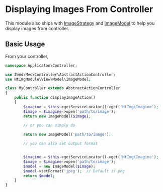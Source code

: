 Displaying Images From Controller
=================================

This module also ships with [ImageStrategy](https://github.com/hrevert/HtImgModule/blob/master/src/HtImgModule/View/Strategy/ImageStrategy.php) and [ImageModel](https://github.com/hrevert/HtImgModule/blob/master/src/HtImgModule/View/Model/ImageModel.php) to help you display images from controller.

## Basic Usage

From your controller,
```php
namespace Applicaton\Controller;

use Zend\Mvc\Controller\AbstractActionController;
use HtImgModule\View\Model\ImageModel;

class MyController extends AbstractActionController
{
    public function displayImageAction()
    {
        $imagine = $this->getServiceLocator()->get('HtImg\Imagine');
        $image = $imagine->open('path/to/image');
        return new ImageModel($image);
        
        // or you can simply do

        return new ImageModel('path/to/image');

        // you can also set output format


        $imagine = $this->getServiceLocator()->get('HtImg\Imagine');
        $image = $imagine->open('path/to/image');
        $model = new ImageModel($image);
        $model->setFormat('jpeg');  // Default is png
        return $model;
    }
}
```